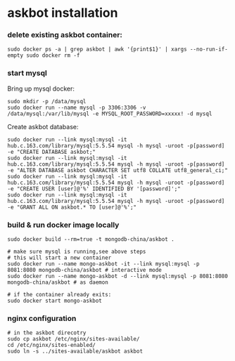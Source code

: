 # askbot installation

### delete existing askbot container:

	sudo docker ps -a | grep askbot | awk '{print$1}' | xargs --no-run-if-empty sudo docker rm -f

### start mysql

Bring up mysql docker:

	sudo mkdir -p /data/mysql
	sudo docker run --name mysql -p 3306:3306 -v /data/mysql:/var/lib/mysql -e MYSQL_ROOT_PASSWORD=xxxxx! -d mysql

Create askbot database:

	sudo docker run --link mysql:mysql -it hub.c.163.com/library/mysql:5.5.54 mysql -h mysql -uroot -p[password] -e "CREATE DATABASE askbot;"
	sudo docker run --link mysql:mysql -it hub.c.163.com/library/mysql:5.5.54 mysql -h mysql -uroot -p[password] -e "ALTER DATABASE askbot CHARACTER SET utf8 COLLATE utf8_general_ci;"
	sudo docker run --link mysql:mysql -it hub.c.163.com/library/mysql:5.5.54 mysql -h mysql -uroot -p[password] -e "CREATE USER [user]@'%' IDENTIFIED BY '[password]';"
	sudo docker run --link mysql:mysql -it hub.c.163.com/library/mysql:5.5.54 mysql -h mysql -uroot -p[password] -e "GRANT ALL ON askbot.* TO [user]@'%';"

### build & run docker image locally

	sudo docker build --rm=true -t mongodb-china/askbot .

	# make sure mysql is running,see above steps
	# this will start a new container
	sudo docker run --name mongo-askbot -it --link mysql:mysql -p 8081:8080 mongodb-china/askbot # interactive mode
	sudo docker run --name mongo-askbot -d --link mysql:mysql -p 8081:8080 mongodb-china/askbot # as daemon
	
	# if the container already exits:
	sudo docker start mongo-askbot
	
### nginx configuration
	# in the askbot direcotry
	sudo cp askbot /etc/nginx/sites-available/
	cd /etc/nginx/sites-enabled/
	sudo ln -s ../sites-available/askbot askbot

